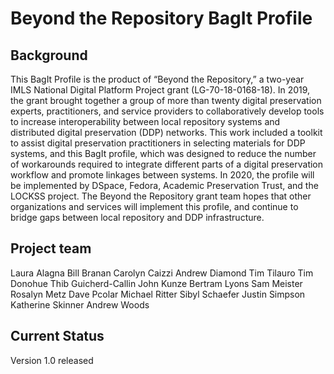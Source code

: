 # Beyond the Repository BagIt Profile

## Background
This BagIt Profile is the product of “Beyond the Repository,” a two-year IMLS National Digital Platform Project grant (LG-70-18-0168-18). In 2019, the grant brought together a group of more than twenty digital preservation experts, practitioners, and service providers to collaboratively develop tools to increase interoperability between local repository systems and distributed digital preservation (DDP) networks. This work included a toolkit to assist digital preservation practitioners in selecting materials for DDP systems, and this BagIt profile, which was designed to reduce the number of workarounds required to integrate different parts of a digital preservation workflow and promote linkages between systems. In 2020, the profile will be implemented by DSpace, Fedora, Academic Preservation Trust, and the LOCKSS project. The Beyond the Repository grant team hopes that other organizations and services will implement this profile, and continue to bridge gaps between local repository and DDP infrastructure. 

## Project team
Laura Alagna
Bill Branan
Carolyn Caizzi
Andrew Diamond
Tim Tilauro
Tim Donohue
Thib Guicherd-Callin
John Kunze
Bertram Lyons
Sam Meister
Rosalyn Metz
Dave Pcolar
Michael Ritter
Sibyl Schaefer
Justin Simpson
Katherine Skinner
Andrew Woods


## Current Status
Version 1.0 released




